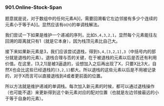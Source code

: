 ### 901.Online-Stock-Span

题意就是说，对于数组中的任何元素A[i]，需要回溯看它左边邻接有多少个连续的元素小于等于A[i]。显然应该有o(n)的单调栈解法。

我们尝试一下如果是维护一个递减的序列，比如```5,4,3,2,1```，显然每个元素能往左回溯的距离就只有1（就是它本身），因为栈顶元素比自己大。

接下来如果新元素是3，我们应该尝试退栈，得到```5,4,[3,2,1],3```（中括号内的部分就是退栈的元素）。退栈合理与否的关键，在于被退栈的元素以后是否还有利用价值。在这里，[3,2,1]是被3逼退的，设想加入之后再出现了X，只要X比3大，自然X也会比这些已经退栈的```[3,2,1]```都大。所以退栈的这些元素以后是不用被记录的，对于X而言可以直接退栈到4或者更前面的位置。

所以方法就是维护递减的单调栈。每次加入新元素的时候，都可以通过退栈操作（也可能不退）来更新得到这个新元素对应的配对位置（也就是左边邻接最远的小于等于自身的元素）。
